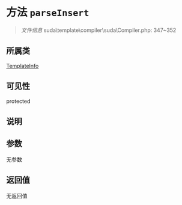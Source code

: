 # 方法 `parseInsert`

> *文件信息* suda\template\compiler\suda\Compiler.php: 347~352

## 所属类 

[TemplateInfo](../TemplateInfo.md)

## 可见性

protected

## 说明



## 参数


无参数


## 返回值

无返回值
